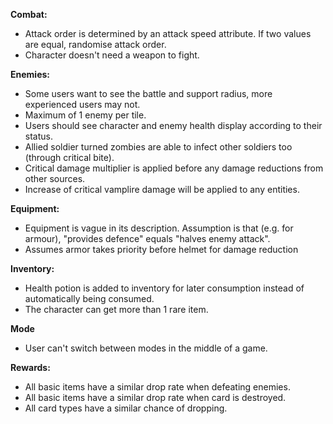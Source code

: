 **Combat:**
- Attack order is determined by an attack speed attribute. If two values are equal, randomise attack order.
- Character doesn't need a weapon to fight.

**Enemies:**
- Some users want to see the battle and support radius, more experienced users may not.
- Maximum of 1 enemy per tile.
- Users should see character and enemy health display according to their status.
- Allied soldier turned zombies are able to infect other soldiers too (through critical bite).
- Critical damage multiplier is applied before any damage reductions from other sources.
- Increase of critical vamplire damage will be applied to any entities.

**Equipment:**
- Equipment is vague in its description. Assumption is that (e.g. for armour), "provides defence" equals "halves enemy attack".
- Assumes armor takes priority before helmet for damage reduction

**Inventory:**
- Health potion is added to inventory for later consumption instead of automatically being consumed.
- The character can get more than 1 rare item.

**Mode**
- User can't switch between modes in the middle of a game.

**Rewards:**
- All basic items have a similar drop rate when defeating enemies.
- All basic items have a similar drop rate when card is destroyed.
- All card types have a similar chance of dropping.

